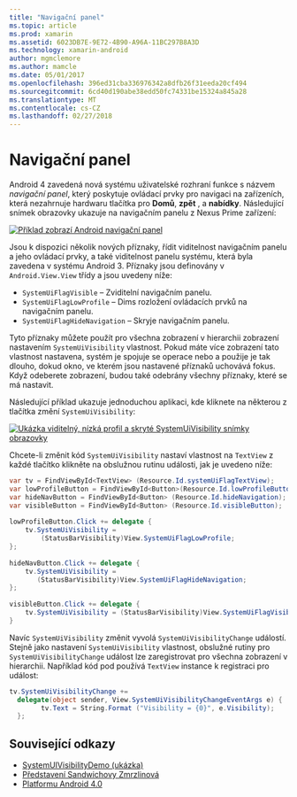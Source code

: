 ```yaml
---
title: "Navigační panel"
ms.topic: article
ms.prod: xamarin
ms.assetid: 6023DB7E-9E72-4B90-A96A-11BC297B8A3D
ms.technology: xamarin-android
author: mgmclemore
ms.author: mamcle
ms.date: 05/01/2017
ms.openlocfilehash: 396ed31cba336976342a8dfb26f31eeda20cf494
ms.sourcegitcommit: 6cd40d190abe38edd50fc74331be15324a845a28
ms.translationtype: MT
ms.contentlocale: cs-CZ
ms.lasthandoff: 02/27/2018
---
```

# <a name="navigation-bar"></a>Navigační panel

Android 4 zavedená nová systému uživatelské rozhraní funkce s názvem *navigační panel*, který poskytuje ovládací prvky pro navigaci na zařízeních, která nezahrnuje hardwaru tlačítka pro **Domů**, **zpět** , a **nabídky**.
Následující snímek obrazovky ukazuje na navigačním panelu z Nexus Prime zařízení:

 [ ![Příklad zobrazí Android navigační panel](navigation-bar-images/19-navbar.png)](navigation-bar-images/19-navbar.png)

Jsou k dispozici několik nových příznaky, řídit viditelnost navigačním panelu a jeho ovládací prvky, a také viditelnost panelu systému, která byla zavedena v systému Android 3. Příznaky jsou definovány v `Android.View.View` třídy a jsou uvedeny níže:

-   `SystemUiFlagVisible` &ndash; Zviditelní navigačním panelu. 
-   `SystemUiFlagLowProfile` &ndash; Dims rozložení ovládacích prvků na navigačním panelu. 
-   `SystemUiFlagHideNavigation` &ndash; Skryje navigačním panelu. 


Tyto příznaky můžete použít pro všechna zobrazení v hierarchii zobrazení nastavením `SystemUiVisibility` vlastnost. Pokud máte více zobrazení tato vlastnost nastavena, systém je spojuje se operace nebo a použije je tak dlouho, dokud okno, ve kterém jsou nastavené příznaků uchovává fokus. Když odeberete zobrazení, budou také odebrány všechny příznaky, které se má nastavit.

Následující příklad ukazuje jednoduchou aplikaci, kde kliknete na některou z tlačítka změní `SystemUiVisibility`:

 [ ![Ukázka viditelný, nízká profil a skryté SystemUiVisibility snímky obrazovky](navigation-bar-images/18-systemuivisibility.png)](navigation-bar-images/18-systemuivisibility.png)

Chcete-li změnit kód `SystemUiVisibility` nastaví vlastnost na `TextView` z každé tlačítko klikněte na obslužnou rutinu události, jak je uvedeno níže:

```csharp
var tv = FindViewById<TextView> (Resource.Id.systemUiFlagTextView);
var lowProfileButton = FindViewById<Button>(Resource.Id.lowProfileButton);
var hideNavButton = FindViewById<Button> (Resource.Id.hideNavigation);
var visibleButton = FindViewById<Button> (Resource.Id.visibleButton);
           
lowProfileButton.Click += delegate {
    tv.SystemUiVisibility =
        (StatusBarVisibility)View.SystemUiFlagLowProfile;
};
           
hideNavButton.Click += delegate {
    tv.SystemUiVisibility =
       (StatusBarVisibility)View.SystemUiFlagHideNavigation;        
};
           
visibleButton.Click += delegate {
    tv.SystemUiVisibility = (StatusBarVisibility)View.SystemUiFlagVisible;
}
```

Navíc `SystemUiVisibility` změnit vyvolá `SystemUiVisibilityChange` událostí. Stejně jako nastavení `SystemUiVisibility` vlastnost, obslužné rutiny pro `SystemUiVisibilityChange` událost lze zaregistrovat pro všechna zobrazení v hierarchii. Například kód pod používá `TextView` instance k registraci pro událost:

```csharp
tv.SystemUiVisibilityChange +=
  delegate(object sender, View.SystemUiVisibilityChangeEventArgs e) {
        tv.Text = String.Format ("Visibility = {0}", e.Visibility);
  };
```



## <a name="related-links"></a>Související odkazy

- [SystemUIVisibilityDemo (ukázka)](https://developer.xamarin.com/samples/monodroid/SystemUIVisibilityDemo/)
- [Představení Sandwichovy Zmrzlinová](http://www.android.com/about/ice-cream-sandwich/)
- [Platformu Android 4.0](http://developer.android.com/sdk/android-4.0.html)
